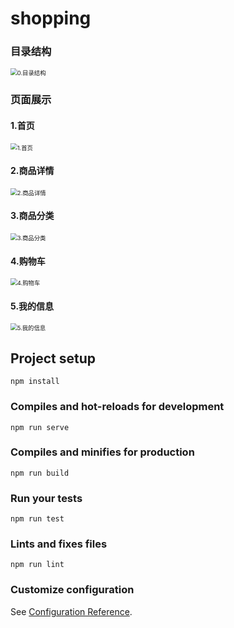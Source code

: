 # shopping

### 目录结构

<img src="/pagesPic/0.目录结构.png" alt="0.目录结构" style="zoom:67%;" />

### 页面展示

#### 1.首页

<img src="/pagesPic/1.首页.jpg" alt="1.首页" style="zoom:67%;" />

#### 2.商品详情

<img src="/pagesPic/2.商品详情.jpg" alt="2.商品详情" style="zoom:67%;" />

#### 3.商品分类

<img src="/pagesPic/3.商品分类.jpg" alt="3.商品分类" style="zoom:67%;" />

#### 4.购物车

<img src="/pagesPic/4.购物车.png" alt="4.购物车" style="zoom:67%;" />

#### 5.我的信息

<img src="/pagesPic/5.我的信息.png" alt="5.我的信息" style="zoom:67%;" />

## Project setup

```
npm install
```

### Compiles and hot-reloads for development
```
npm run serve
```

### Compiles and minifies for production
```
npm run build
```

### Run your tests
```
npm run test
```

### Lints and fixes files
```
npm run lint
```

### Customize configuration
See [Configuration Reference](https://cli.vuejs.org/config/).

### 
